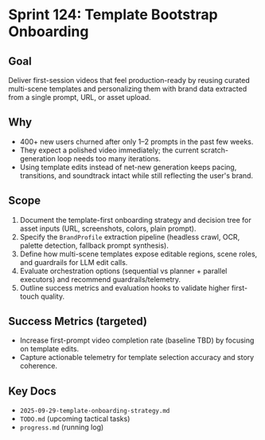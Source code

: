 # Sprint 124: Template Bootstrap Onboarding

## Goal
Deliver first-session videos that feel production-ready by reusing curated multi-scene templates and personalizing them with brand data extracted from a single prompt, URL, or asset upload.

## Why
- 400+ new users churned after only 1–2 prompts in the past few weeks.
- They expect a polished video immediately; the current scratch-generation loop needs too many iterations.
- Using template edits instead of net-new generation keeps pacing, transitions, and soundtrack intact while still reflecting the user's brand.

## Scope
1. Document the template-first onboarding strategy and decision tree for asset inputs (URL, screenshots, colors, plain prompt).
2. Specify the `BrandProfile` extraction pipeline (headless crawl, OCR, palette detection, fallback prompt synthesis).
3. Define how multi-scene templates expose editable regions, scene roles, and guardrails for LLM edit calls.
4. Evaluate orchestration options (sequential vs planner + parallel executors) and recommend guardrails/telemetry.
5. Outline success metrics and evaluation hooks to validate higher first-touch quality.

## Success Metrics (targeted)
- Increase first-prompt video completion rate (baseline TBD) by focusing on template edits.
- Capture actionable telemetry for template selection accuracy and story coherence.

## Key Docs
- `2025-09-29-template-onboarding-strategy.md`
- `TODO.md` (upcoming tactical tasks)
- `progress.md` (running log)
